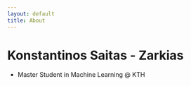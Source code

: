 ```yaml
---
layout: default
title: About
---
```


# Konstantinos Saitas - Zarkias

- Master Student in Machine Learning @ KTH